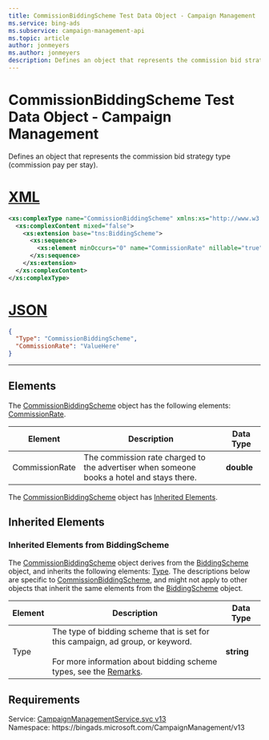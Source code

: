 ```yaml
---
title: CommissionBiddingScheme Test Data Object - Campaign Management
ms.service: bing-ads
ms.subservice: campaign-management-api
ms.topic: article
author: jonmeyers
ms.author: jonmeyers
description: Defines an object that represents the commission bid strategy type (commission pay per stay test).
---
```

# CommissionBiddingScheme Test Data Object - Campaign Management
Defines an object that represents the commission bid strategy type (commission pay per stay).

# [XML](#tab/xml)

```xml
<xs:complexType name="CommissionBiddingScheme" xmlns:xs="http://www.w3.org/2001/XMLSchema">
  <xs:complexContent mixed="false">
    <xs:extension base="tns:BiddingScheme">
      <xs:sequence>
        <xs:element minOccurs="0" name="CommissionRate" nillable="true" type="xs:double" />
      </xs:sequence>
    </xs:extension>
  </xs:complexContent>
</xs:complexType>
```

# [JSON](#tab/json)

```json
{
  "Type": "CommissionBiddingScheme",
  "CommissionRate": "ValueHere"
}
```

-----

## <a name="elements"></a>Elements

The [CommissionBiddingScheme](commissionbiddingscheme.md) object has the following elements: [CommissionRate](#commissionrate).

|Element|Description|Data Type|
|-----------|---------------|-------------|
|<a name="commissionrate"></a>CommissionRate|The commission rate charged to the advertiser when someone books a hotel and stays there.|**double**|

The [CommissionBiddingScheme](commissionbiddingscheme.md) object has [Inherited Elements](#inheritedelements).

## <a name="inheritedelements"></a>Inherited Elements

### <a name="inheritedelementsbiddingscheme"></a>Inherited Elements from BiddingScheme
The [CommissionBiddingScheme](commissionbiddingscheme.md) object derives from the [BiddingScheme](biddingscheme.md) object, and inherits the following elements: [Type](#type). The descriptions below are specific to [CommissionBiddingScheme](commissionbiddingscheme.md), and might not apply to other objects that inherit the same elements from the [BiddingScheme](biddingscheme.md) object.  

|Element|Description|Data Type|
|-----------|---------------|-------------|
|<a name="type"></a>Type|The type of bidding scheme that is set for this campaign, ad group, or keyword. <br/><br/>For more information about bidding scheme types, see the [Remarks](biddingscheme.md#remarks).|**string**|

## Requirements
Service: [CampaignManagementService.svc v13](https://campaign.api.bingads.microsoft.com/Api/Advertiser/CampaignManagement/v13/CampaignManagementService.svc)  
Namespace: https\://bingads.microsoft.com/CampaignManagement/v13  

